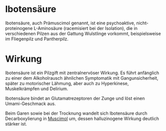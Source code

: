 Ibotensäure
===

Ibotensäure, auch Prämuscimol genannt, ist eine psychoaktive, nicht-proteinogene L-Aminosäure (racemisiert bei der Isolation), die in verschiedenen Pilzen aus der Gattung Wulstlinge vorkommt, beispielsweise im Fliegenpilz und Pantherpilz.

# Wirkung
Ibotensäure ist ein Pilzgift mit zentralnervöser Wirkung. Es führt anfänglich zu einer dem Alkoholrausch ähnlichen Symptomatik mit Gangunsicherheit, später zu motorischer Lähmung, aber auch zu Hyperkinese, Muskelkrämpfen und Delirium.

Ibotensäure bindet an Glutamatrezeptoren der Zunge und löst einen Umami-Geschmack aus.

Beim Garen sowie bei der Trocknung wandelt sich Ibotensäure durch Decarboxylierung in [Muscimol](Muscimol.md) um, dessen halluzinogene Wirkung deutlich stärker ist. 